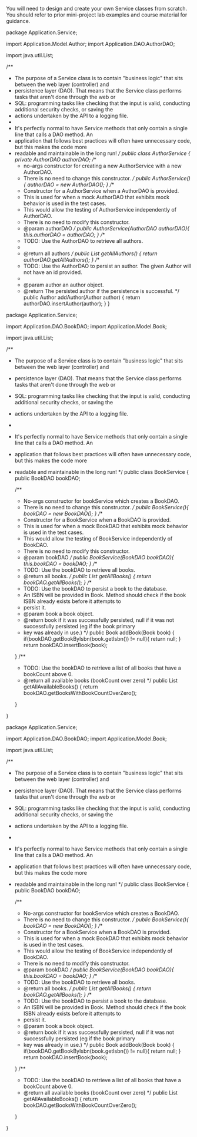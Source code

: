 You will need to design and create your own Service classes from scratch.
You should refer to prior mini-project lab examples and course material for guidance.

package Application.Service;

import Application.Model.Author;
import Application.DAO.AuthorDAO;

import java.util.List;

/**
 * The purpose of a Service class is to contain "business logic" that sits between the web layer (controller) and
 * persistence layer (DAO). That means that the Service class performs tasks that aren't done through the web or
 * SQL: programming tasks like checking that the input is valid, conducting additional security checks, or saving the
 * actions undertaken by the API to a logging file.
 *
 * It's perfectly normal to have Service methods that only contain a single line that calls a DAO method. An
 * application that follows best practices will often have unnecessary code, but this makes the code more
 * readable and maintainable in the long run!
 */
public class AuthorService {
    private AuthorDAO authorDAO;
    /**
     * no-args constructor for creating a new AuthorService with a new AuthorDAO.
     * There is no need to change this constructor.
     */
    public AuthorService(){
        authorDAO = new AuthorDAO();
    }
    /**
     * Constructor for a AuthorService when a AuthorDAO is provided.
     * This is used for when a mock AuthorDAO that exhibits mock behavior is used in the test cases.
     * This would allow the testing of AuthorService independently of AuthorDAO.
     * There is no need to modify this constructor.
     * @param authorDAO
     */
    public AuthorService(AuthorDAO authorDAO){
        this.authorDAO = authorDAO;
    }
    /**
     * TODO: Use the AuthorDAO to retrieve all authors.
     *
     * @return all authors
     */
    public List<Author> getAllAuthors() {
        return authorDAO.getAllAuthors();
    }
    /**
     * TODO: Use the AuthorDAO to persist an author. The given Author will not have an id provided.
     *
     * @param author an author object.
     * @return The persisted author if the persistence is successful.
     */
    public Author addAuthor(Author author) {
        return authorDAO.insertAuthor(author);
    }
}


package Application.Service;

import Application.DAO.BookDAO;
import Application.Model.Book;

import java.util.List;

/**
 * The purpose of a Service class is to contain "business logic" that sits between the web layer (controller) and
 * persistence layer (DAO). That means that the Service class performs tasks that aren't done through the web or
 * SQL: programming tasks like checking that the input is valid, conducting additional security checks, or saving the
 * actions undertaken by the API to a logging file.
 *
 * It's perfectly normal to have Service methods that only contain a single line that calls a DAO method. An
 * application that follows best practices will often have unnecessary code, but this makes the code more
 * readable and maintainable in the long run!
 */
public class BookService {
    public BookDAO bookDAO;

    /**
     * No-args constructor for bookService which creates a BookDAO.
     * There is no need to change this constructor.
     */
    public BookService(){
        bookDAO = new BookDAO();
    }
    /**
     * Constructor for a BookService when a BookDAO is provided.
     * This is used for when a mock BookDAO that exhibits mock behavior is used in the test cases.
     * This would allow the testing of BookService independently of BookDAO.
     * There is no need to modify this constructor.
     * @param bookDAO
     */
    public BookService(BookDAO bookDAO){
        this.bookDAO = bookDAO;
    }
    /**
     * TODO: Use the bookDAO to retrieve all books.
     * @return all books.
     */
    public List<Book> getAllBooks() {
        return bookDAO.getAllBooks();
    }
    /**
     * TODO: Use the bookDAO to persist a book to the database.
     * An ISBN will be provided in Book. Method should check if the book ISBN already exists before it attempts to
     * persist it.
     * @param book a book object.
     * @return book if it was successfully persisted, null if it was not successfully persisted (eg if the book primary
     * key was already in use.)
     */
    public Book addBook(Book book) {
       if(bookDAO.getBookByIsbn(book.getIsbn()) != null){
        return null;
       }
        return bookDAO.insertBook(book);
        
    }
    /**
     * TODO: Use the bookDAO to retrieve a list of all books that have a bookCount above 0.
     * @return all available books (bookCount over zero)
     */
    public List<Book> getAllAvailableBooks() {
        return bookDAO.getBooksWithBookCountOverZero();
        
        
    }

}


package Application.Service;

import Application.DAO.BookDAO;
import Application.Model.Book;

import java.util.List;

/**
 * The purpose of a Service class is to contain "business logic" that sits between the web layer (controller) and
 * persistence layer (DAO). That means that the Service class performs tasks that aren't done through the web or
 * SQL: programming tasks like checking that the input is valid, conducting additional security checks, or saving the
 * actions undertaken by the API to a logging file.
 *
 * It's perfectly normal to have Service methods that only contain a single line that calls a DAO method. An
 * application that follows best practices will often have unnecessary code, but this makes the code more
 * readable and maintainable in the long run!
 */
public class BookService {
    public BookDAO bookDAO;

    /**
     * No-args constructor for bookService which creates a BookDAO.
     * There is no need to change this constructor.
     */
    public BookService(){
        bookDAO = new BookDAO();
    }
    /**
     * Constructor for a BookService when a BookDAO is provided.
     * This is used for when a mock BookDAO that exhibits mock behavior is used in the test cases.
     * This would allow the testing of BookService independently of BookDAO.
     * There is no need to modify this constructor.
     * @param bookDAO
     */
    public BookService(BookDAO bookDAO){
        this.bookDAO = bookDAO;
    }
    /**
     * TODO: Use the bookDAO to retrieve all books.
     * @return all books.
     */
    public List<Book> getAllBooks() {
        return bookDAO.getAllBooks();
    }
    /**
     * TODO: Use the bookDAO to persist a book to the database.
     * An ISBN will be provided in Book. Method should check if the book ISBN already exists before it attempts to
     * persist it.
     * @param book a book object.
     * @return book if it was successfully persisted, null if it was not successfully persisted (eg if the book primary
     * key was already in use.)
     */
    public Book addBook(Book book) {
       if(bookDAO.getBookByIsbn(book.getIsbn()) != null){
        return null;
       }
        return bookDAO.insertBook(book);
        
    }
    /**
     * TODO: Use the bookDAO to retrieve a list of all books that have a bookCount above 0.
     * @return all available books (bookCount over zero)
     */
    public List<Book> getAllAvailableBooks() {
        return bookDAO.getBooksWithBookCountOverZero();
        
        
    }

}

